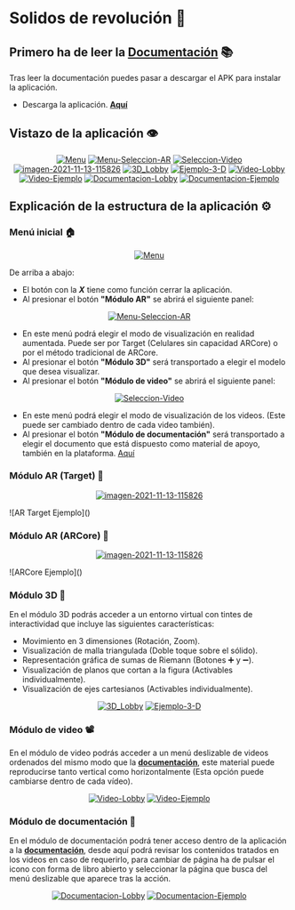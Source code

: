 # Solidos de revolución 💠

## Primero ha de leer la [Documentación](https://github.com/SrDeWitt1912/Solidos-De-Revolucion/blob/4eed2097a59ba478af16f86d94aa6e3beda280f6/Vol%C3%BAmenes%20de%20s%C3%B3lidos.pdf) 📚

Tras leer la documentación puedes pasar a descargar el APK para instalar la aplicación.

- Descarga la aplicación. [**Aquí**](https://u.pcloud.link/publink/show?code=XZRHW3XZL25JGo8dvT5jjXYOPfmc67cd4GXX)

## Vistazo de la aplicación 👁

<p align="center">
  <a href="https://ibb.co/DD50h2X"><img src="https://i.ibb.co/kgQNjCn/Menu.png" alt="Menu" border="0"></a>
  <a href="https://ibb.co/1Gts08g"><img src="https://i.ibb.co/CK3Jwhc/Menu-Seleccion-AR.png" alt="Menu-Seleccion-AR" border="0"></a>
  <a href="https://ibb.co/vXvKcFq"><img src="https://i.ibb.co/hY1tg69/Seleccion-Video.png" alt="Seleccion-Video" border="0"></a>
  <a href="https://ibb.co/gmSs9Zq"><img src="https://i.ibb.co/mb9QT5Z/imagen-2021-11-13-115826.png" alt="imagen-2021-11-13-115826" border="0"></a>
  <a href="https://ibb.co/vD0Dc7J"><img src="https://i.ibb.co/pnYn1t3/3D-Lobby.png" alt="3D_Lobby" border="0"></a>
  <a href="https://ibb.co/68bmH86"><img src="https://i.ibb.co/jzGTyz7/Ejemplo-3-D.png" alt="Ejemplo-3-D" border="0"></a>
  <a href="https://ibb.co/svs97V0"><img src="https://i.ibb.co/7Jrth1w/Video-Lobby.png" alt="Video-Lobby" border="0"></a>
  <a href="https://ibb.co/brNM773"><img src="https://i.ibb.co/fCrzQQS/Video-Ejemplo.png" alt="Video-Ejemplo" border="0"></a>
  <a href="https://ibb.co/9wZJ41s"><img src="https://i.ibb.co/tZLS2v8/Documentacion-Lobby.png" alt="Documentacion-Lobby" border="0"></a>
  <a href="https://ibb.co/CBTkS1H"><img src="https://i.ibb.co/Y2qzVRL/Documentacion-Ejemplo.png" alt="Documentacion-Ejemplo" border="0"></a>
 </p>

## Explicación de la estructura de la aplicación ⚙️
### Menú inicial 🏠
 
<p align="center">
  <a href="https://ibb.co/DD50h2X"><img src="https://i.ibb.co/kgQNjCn/Menu.png" alt="Menu" border="0"></a>
</p>

De arriba a abajo:
- El botón con la ***X*** tiene como función cerrar la aplicación.
- Al presionar el botón **"Módulo AR"** se abrirá el siguiente panel:

<p align="center">
  <a href="https://ibb.co/1Gts08g"><img src="https://i.ibb.co/CK3Jwhc/Menu-Seleccion-AR.png" alt="Menu-Seleccion-AR" border="0"></a>
</p>

- En este menú podrá elegir el modo de visualización en realidad aumentada. Puede ser por Target (Celulares sin capacidad ARCore) o por el método tradicional de ARCore.
- Al presionar el botón **"Módulo 3D"** será transportado a elegir el modelo que desea visualizar.
- Al presionar el botón **"Módulo de video"** se abrirá el siguiente panel:

<p align="center">
  <a href="https://ibb.co/vXvKcFq"><img src="https://i.ibb.co/hY1tg69/Seleccion-Video.png" alt="Seleccion-Video" border="0"></a>
</p>

- En este menú podrá elegir el modo de visualización de los videos. (Este puede ser cambiado dentro de cada video también).
- Al presionar el botón **"Módulo de documentación"** será transportado a elegir el documento que está dispuesto como material de apoyo, también en la plataforma. [Aquí](https://github.com/SrDeWitt1912/Solidos-De-Revolucion/blob/4eed2097a59ba478af16f86d94aa6e3beda280f6/Vol%C3%BAmenes%20de%20s%C3%B3lidos.pdf)

### Módulo AR (Target) 🧊

<p align="center">
  <a href="https://ibb.co/gmSs9Zq"><img src="https://i.ibb.co/mb9QT5Z/imagen-2021-11-13-115826.png" alt="imagen-2021-11-13-115826" border="0"></a>
</p>
![AR Target Ejemplo]()

### Módulo AR (ARCore) 🧊

<p align="center">
  <a href="https://ibb.co/gmSs9Zq"><img src="https://i.ibb.co/mb9QT5Z/imagen-2021-11-13-115826.png" alt="imagen-2021-11-13-115826" border="0"></a>
</p>
![ARCore Ejemplo]()

### Módulo 3D 🧊

En el módulo 3D podrás acceder a un entorno virtual con tintes de interactividad que incluye las siguientes características:
- Movimiento en 3 dimensiones (Rotación, Zoom).
- Visualización de malla triangulada (Doble toque sobre el sólido).
- Representación gráfica de sumas de Riemann (Botones ➕ y ➖).
- Visualización de planos que cortan a la figura (Activables individualmente).
- Visualización de ejes cartesianos (Activables individualmente).

<p align="center">
  <a href="https://ibb.co/vD0Dc7J"><img src="https://i.ibb.co/pnYn1t3/3D-Lobby.png" alt="3D_Lobby" border="0"></a>
  <a href="https://ibb.co/68bmH86"><img src="https://i.ibb.co/jzGTyz7/Ejemplo-3-D.png" alt="Ejemplo-3-D" border="0"></a>
</p>

### Módulo de video 📽️

En el módulo de video podrás acceder a un menú deslizable de videos ordenados del mismo modo que la [**documentación**](https://github.com/SrDeWitt1912/Solidos-De-Revolucion/blob/4eed2097a59ba478af16f86d94aa6e3beda280f6/Vol%C3%BAmenes%20de%20s%C3%B3lidos.pdf), este material puede reproducirse tanto vertical como horizontalmente (Esta opción puede cambiarse dentro de cada vídeo).

<p align="center">
  <a href="https://ibb.co/svs97V0"><img src="https://i.ibb.co/7Jrth1w/Video-Lobby.png" alt="Video-Lobby" border="0"></a>
  <a href="https://ibb.co/brNM773"><img src="https://i.ibb.co/fCrzQQS/Video-Ejemplo.png" alt="Video-Ejemplo" border="0"></a>
</p>

### Módulo de documentación 📖

En el módulo de documentación podrá tener acceso dentro de la aplicación a la [**documentación**](https://github.com/SrDeWitt1912/Solidos-De-Revolucion/blob/4eed2097a59ba478af16f86d94aa6e3beda280f6/Vol%C3%BAmenes%20de%20s%C3%B3lidos.pdf), desde aquí podrá revisar los contenidos tratados en los videos en caso de requerirlo, para cambiar de página ha de pulsar el icono con forma de libro abierto y seleccionar la página que busca del menú deslizable que aparece tras la acción.

<p align="center">
  <a href="https://ibb.co/9wZJ41s"><img src="https://i.ibb.co/tZLS2v8/Documentacion-Lobby.png" alt="Documentacion-Lobby" border="0"></a>
  <a href="https://ibb.co/CBTkS1H"><img src="https://i.ibb.co/Y2qzVRL/Documentacion-Ejemplo.png" alt="Documentacion-Ejemplo" border="0"></a>
</p>
